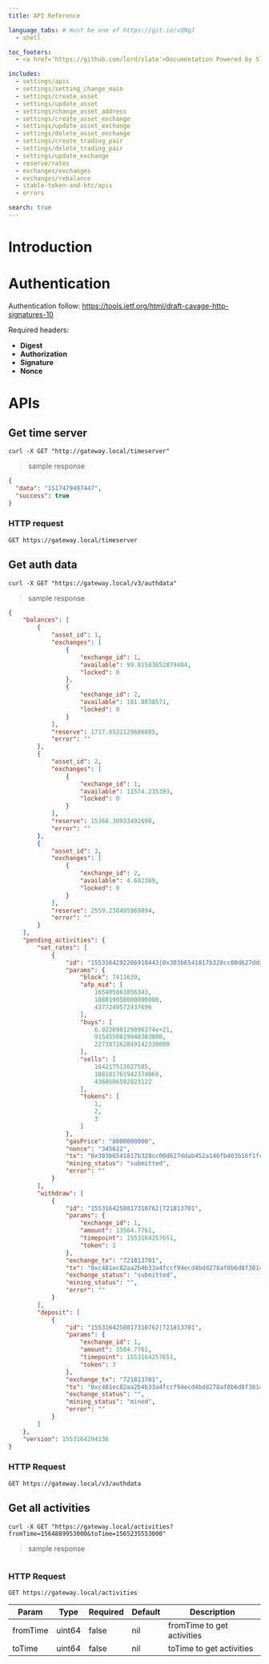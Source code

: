 ```yaml
---
title: API Reference

language_tabs: # must be one of https://git.io/vQNgJ
  - shell

toc_footers:
  - <a href='https://github.com/lord/slate'>Documentation Powered by Slate</a>

includes:
  - settings/apis
  - settings/setting_change_main
  - settings/create_asset
  - settings/update_asset
  - settings/change_asset_address
  - settings/create_asset_exchange
  - settings/update_asset_exchange
  - settings/delete_asset_exchange
  - settings/create_trading_pair
  - settings/delete_trading_pair
  - settings/update_exchange
  - reserve/rates
  - exchanges/exchanges
  - exchanges/rebalance
  - stable-token-and-btc/apis
  - errors

search: true
---
```


# Introduction

# Authentication
Authentication follow: https://tools.ietf.org/html/draft-cavage-http-signatures-10

Required headers:

- **Digest**
- **Authorization**
- **Signature**
- **Nonce**

# APIs

## Get time server

```shell
curl -X GET "http://gateway.local/timeserver"
```

> sample response

```json
{
  "data": "1517479497447",
  "success": true
}
```

### HTTP request

`GET https://gateway.local/timeserver`

## Get auth data

```shell
curl -X GET "https://gateway.local/v3/authdata"
```

> sample response

```json
{
    "balances": [
        {
            "asset_id": 1,
            "exchanges": [
                {
                    "exchange_id": 1,
                    "available": 99.01583652879484,
                    "locked": 0
                },
                {
                    "exchange_id": 2,
                    "available": 181.8038571,
                    "locked": 0
                }
            ],
            "reserve": 1717.0532129686085,
            "error": ""
        },
        {
            "asset_id": 2,
            "exchanges": [
                {
                    "exchange_id": 1,
                    "available": 11574.235393,
                    "locked": 0
                }
            ],
            "reserve": 15360.30933492698,
            "error": ""
        },
        {
            "asset_id": 3,
            "exchanges": [
                {
                    "exchange_id": 2,
                    "available": 4.602309,
                    "locked": 0
                }
            ],
            "reserve": 2559.238495969894,
            "error": ""
        }
    ],
    "pending_activities": {
        "set_rates": [
            {
                "id": "1553164292266910443|0x303b6541817b328cc00d627ddab452a146fb403b16f1fc6a8db6e36216fe54ab",
                "params": {
                    "block": 7411639,
                    "afp_mid": [
                        165405861856343,
                        108819058000000000,
                        4377249572437696
                    ],
                    "buys": [
                        6.022698129896374e+21,
                        9154550619948383000,
                        227387262849142330000
                    ],
                    "sells": [
                        164217513027505,
                        108181761942374060,
                        4360506592823122
                    ],
                    "tokens": [
                        1,
                        2,
                        3
                    ]
                },
                "gasPrice": "8000000000",
                "nonce": "345612",
                "tx": "0x303b6541817b328cc00d627ddab452a146fb403b16f1fc6a8db6e36216fe54ab",
                "mining_status": "submitted",
                "error": ""
            }
        ],
        "withdraw": [
            {
                "id": "1553164258017310762|721813701",
                "params": {
                    "exchange_id": 1,
                    "amount": 13504.7761,
                    "timepoint": 1553164257651,
                    "token": 2
                },
                "exchange_tx": "721813701",
                "tx": "0xc481ec82aa2b4b33a4fccf94ecd4bdd278af0b6d8f381463ba934bf6d66880e9",
                "exchange_status": "submitted",
                "mining_status": "",
                "error": ""
            }
        ],
        "deposit": [
            {
                "id": "1553164258017310762|721813701",
                "params": {
                    "exchange_id": 1,
                    "amount": 3504.7761,
                    "timepoint": 1553164257651,
                    "token": 3
                },
                "exchange_tx": "721813701",
                "tx": "0xc481ec82aa2b4b33a4fccf94ecd4bdd278af0b6d8f381463ba934bf6d66880e9",
                "exchange_status": "",
                "mining_status": "mined",
                "error": ""
            }
        ]
    },
    "version": 1553164294136
}
```

### HTTP Request

`GET https://gateway.local/v3/authdata`

## Get all activities

```shell
curl -X GET "https://gateway.local/activities?fromTime=1564889953000&toTime=1565235553000"
```

> sample response

```json
```

### HTTP Request

`GET https://gateway.local/activities`

Param | Type | Required | Default | Description
----- | ---- | -------- | ------- | -----------
fromTime | uint64 | false | nil | fromTime to get activities
toTime | uint64 | false | nil | toTime to get activities
